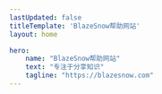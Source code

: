 ```yaml
---
lastUpdated: false
titleTemplate: 'BlazeSnow帮助网站'
layout: home

hero:
    name: "BlazeSnow帮助网站"
    text: "专注于分享知识"
    tagline: "https://blazesnow.com"
---
```


<script setup>
import index from './.homepage/index.vue'
import status from './.homepage/status.vue'
</script>

<index />

<status />
